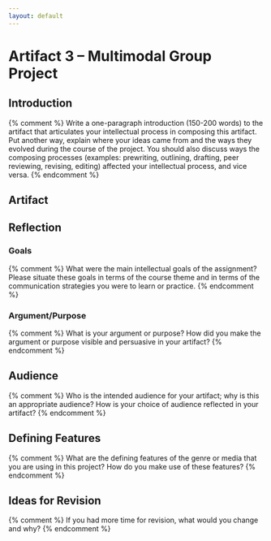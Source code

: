 ```yaml
---
layout: default
---
```


# Artifact 3 – Multimodal Group Project

## Introduction

{% comment %}
    Write a one-paragraph introduction (150-200 words) to the artifact that articulates your intellectual process in composing this artifact. Put another way, explain where your ideas came from and the ways they evolved during the course of the project. You should also discuss ways the composing processes (examples: prewriting, outlining, drafting, peer reviewing, revising, editing) affected your intellectual process, and vice versa.
{% endcomment %}

## Artifact

## Reflection

### Goals

{% comment %}
    What were the main intellectual goals of the assignment? Please situate these goals in terms of the course theme and in terms of the communication strategies you were to learn or practice.
{% endcomment %}

### Argument/Purpose

{% comment %}
    What is your argument or purpose? How did you make the argument or purpose visible and persuasive in your artifact?
{% endcomment %}

## Audience

{% comment %}
    Who is the intended audience for your artifact; why is this an appropriate audience? How is your choice of audience reflected in your artifact?
{% endcomment %}

## Defining Features

{% comment %}
    What are the defining features of the genre or media that you are using in this project? How do you make use of these features?
{% endcomment %}

## Ideas for Revision

{% comment %}
    If you had more time for revision, what would you change and why?
{% endcomment %}
